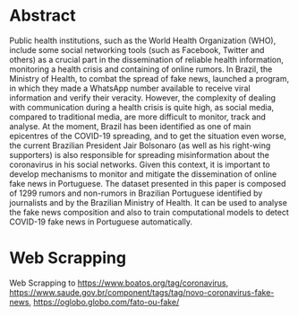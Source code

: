 # Abstract
Public health institutions, such as the World Health Organization (WHO), include some social networking tools (such as Facebook, Twitter and others) as a crucial part in the dissemination of reliable health information, monitoring a health crisis and containing of online rumors. In Brazil, the Ministry of Health, to combat the spread of fake news, launched a program, in which they made a WhatsApp number available to receive viral information and verify their veracity. However, the complexity of dealing with communication during a health crisis is quite high, as social media, compared to traditional media, are more difficult to monitor, track and analyse. At the moment, Brazil has been identified as one of main epicentres of the COVID-19 spreading, and to get the situation even worse, the current Brazilian President Jair Bolsonaro (as well as his right-wing supporters) is also responsible for spreading misinformation about the coronavirus in his social networks. Given this context, it is important to develop mechanisms to monitor and mitigate the dissemination of online fake news in Portuguese. The dataset presented in this paper is composed of 1299 rumors and non-rumors in Brazilian Portuguese identified by journalists and by the Brazilian Ministry of Health. It can be used to analyse the fake news composition and also to train computational models to detect COVID-19 fake news in Portuguese automatically.

# Web Scrapping
Web Scrapping to https://www.boatos.org/tag/coronavirus, https://www.saude.gov.br/component/tags/tag/novo-coronavirus-fake-news, https://oglobo.globo.com/fato-ou-fake/
